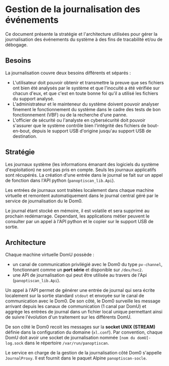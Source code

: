# Gestion de la journalisation des événements

Ce document présente la stratégie et l'architecture utilisées pour gérer la journalisation des événements du système à des fins de tracabilité et/ou de débogage.

## Besoins

La journalisation couvre deux besoins différents et séparés :
- L'utilisateur doit pouvoir obtenir et transmettre la preuve que ses fichiers ont bien été analysés par le système et que l'inocuité a été vérifiée sur chacun d'eux, et que c'est en toute bonne foi qu'il a utilisé les fichiers du support analysé.
- L'administrateur et le mainteneur du système doivent pouvoir analyser finement le fonctionnement du système dans le cadre des tests de bon fonctionnement (VBF) ou de la recherche d'une panne.
- L'officier de sécurité ou l'analyste en cybersécurité doit pouvoir s'assurer que le système contrôle bien l'intégrité des fichiers de bout-en-bout, depuis le support USB d'origine jusqu'au support USB de destination.

## Stratégie

Les journaux système (les informations émanant des logiciels du système d'exploitation) ne sont pas pris en compte. Seuls les journaux applicatifs sont récupérés. La création d'une entrée dans le journal se fait sur un appel de fonction dans l'API python (`panoptiscan_lib.Api`).

Les entrées de journaux sont traitées localement dans chaque machine virtuelle et remontent automatiquement dans le journal central géré par le service de journalisation du le Dom0.

Le journal étant stocké en mémoire, il est volatile et sera supprimé au prochain redémarrage. Cependant, les applications métier peuvent le consulter par un appel à l'API python et le copier sur le support USB de sortie.

## Architecture

Chaque machine virtuelle DomU possède :
- un canal de communication privilégié avec le Dom0 du type `pv-channel`, fonctionnant comme un **port série** et disponible sur `/dev/hvc2`.
- une API de journalisation qui peut être utilisée au travers de l'Api (`panoptiscan_lib.Api`).

Un appel à l'API permet de générer une entrée de journal qui sera écrite localement sur la sortie standard `stdout` et envoyée sur le canal de communication avec le Dom0. De son côté, le Dom0 surveille les message arrivant depuis les canaux de communication (1 canal par DomU) et aggrège les entrées de journal dans un fichier local unique permettant ainsi de suivre l'évolution d'un traitement sur les différents DomU.

De son côté le Dom0 recoit les messages sur la **socket UNIX (STREAM)** définie dans la configuration du domaine (`xl.conf`). Par convention, chaque DomU doit avoir une socket de journalisation nommée `[nom du domU]-log.sock` dans le répertoire `/var/run/panoptiscan`.

Le service en charge de la gestion de la journalisation côté Dom0 s'appelle `JournalProxy`. Il est fournit dans le paquet Alpine `panoptiscan-socle`.